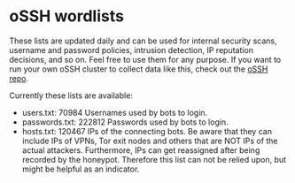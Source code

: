 # oSSH wordlists
These lists are updated daily and can be used for internal security scans, username and password policies, intrusion detection, IP reputation decisions, and so on. Feel free to use them for any purpose. If you want to run your own oSSH cluster to collect data like this, check out the [oSSH repo](https://github.com/toxyl/ossh).  

Currently these lists are available:  
- users.txt: 70984                                                                                                                                                                                                                                                                                                                              Usernames used by bots to login. 
- passwords.txt: 222812                                                                                                                                                                                                                                                                                                                              Passwords used by bots to login. 
- hosts.txt: 120467                                                                                                                                                                                                                                                                                                                              IPs of the connecting bots. Be aware that they can include IPs of VPNs, Tor exit nodes and others that are NOT IPs of the actual attackers. Furthermore, IPs can get reassigned after being recorded by the honeypot. Therefore this list can not be relied upon, but might be helpful as an indicator.
